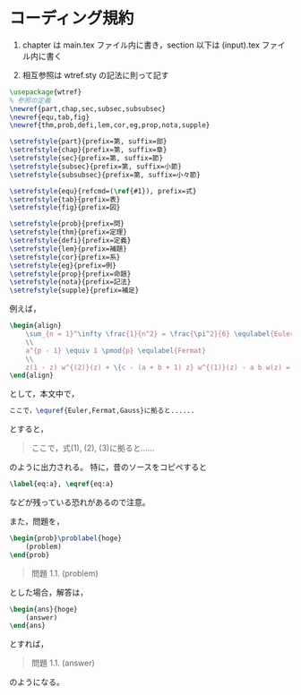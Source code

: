 # コーディング規約
1. chapter は main.tex ファイル内に書き，section 以下は (input).tex ファイル内に書く

1. 相互参照は wtref.sty の記法に則って記す
```latex
\usepackage{wtref}
% 参照の定義
\newref{part,chap,sec,subsec,subsubsec}
\newref{equ,tab,fig}
\newref{thm,prob,defi,lem,cor,eg,prop,nota,supple}

\setrefstyle{part}{prefix=第, suffix=部}
\setrefstyle{chap}{prefix=第, suffix=章}
\setrefstyle{sec}{prefix=第, suffix=節}
\setrefstyle{subsec}{prefix=第, suffix=小節}
\setrefstyle{subsubsec}{prefix=第, suffix=小々節}

\setrefstyle{equ}{refcmd=(\ref{#1}), prefix=式}
\setrefstyle{tab}{prefix=表}
\setrefstyle{fig}{prefix=図}

\setrefstyle{prob}{prefix=問}
\setrefstyle{thm}{prefix=定理}
\setrefstyle{defi}{prefix=定義}
\setrefstyle{lem}{prefix=補題}
\setrefstyle{cor}{prefix=系}
\setrefstyle{eg}{prefix=例}
\setrefstyle{prop}{prefix=命題}
\setrefstyle{nota}{prefix=記法}
\setrefstyle{supple}{prefix=補足}
```

例えば，
```latex
\begin{align}
    \sum_{n = 1}^\infty \frac{1}{n^2} = \frac{\pi^2}{6} \equlabel{Euler}
    \\
    a^{p - 1} \equiv 1 \pmod{p} \equlabel{Fermat}
    \\
    z(1 - z) w^{(2)}(z) + \{c - (a + b + 1) z} w^{(1)}(z) - a b w(z) = 0 \equlabel{Gauss}
\end{align}
```
として，本文中で，
```latex
ここで，\equref{Euler,Fermat,Gauss}に拠ると......
```
とすると，
> ここで，式(1), (2), (3)に拠ると......

のように出力される。
特に，昔のソースをコピペすると
```latex
\label{eq:a}, \eqref{eq:a}
```
などが残っている恐れがあるので注意。


また，問題を，
```latex
\begin{prob}\problabel{hoge}
    (problem)
\end{prob}
```
> 問題 1.1. (problem)

とした場合，解答は，
```latex
\begin{ans}{hoge}
    (answer)
\end{ans}
```
とすれば，
> 問題 1.1. (answer)

のようになる。

